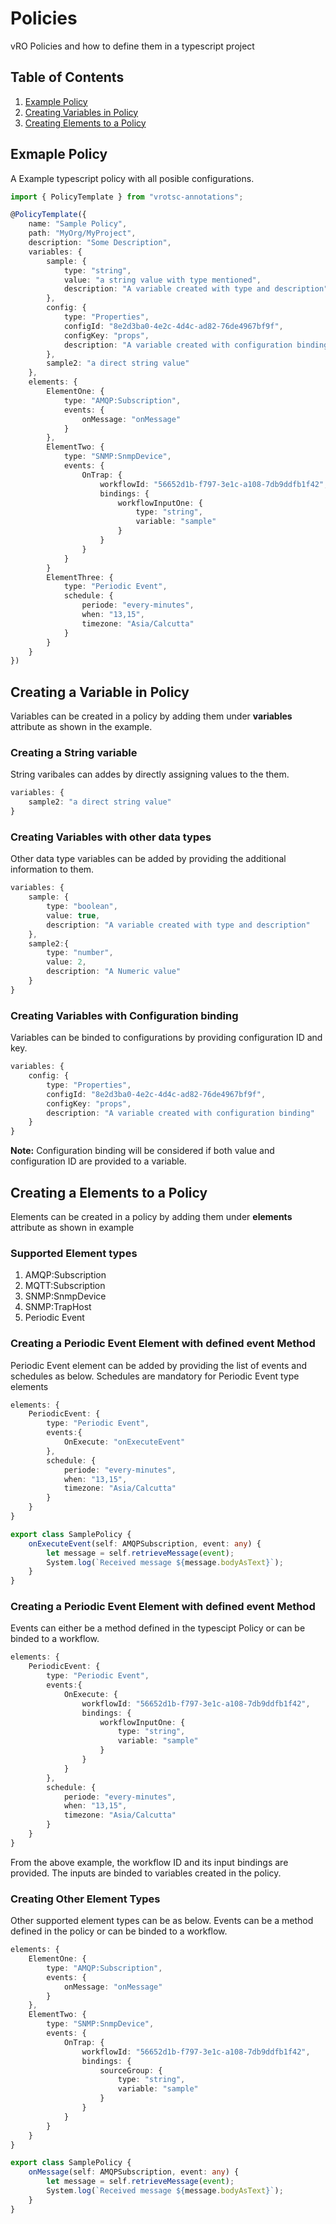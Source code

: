 # Policies
vRO Policies and how to define them in a typescript project

## Table of Contents
1. [Example Policy](#exmaple-policy)
2. [Creating Variables in Policy](#creating-a-variable-in-policy)
3. [Creating Elements to a Policy](#creating-a-elements-to-a-policy)

## Exmaple Policy
A Example typescript policy with all posible configurations.

~~~ts
import { PolicyTemplate } from "vrotsc-annotations";

@PolicyTemplate({
    name: "Sample Policy",
    path: "MyOrg/MyProject",
    description: "Some Description",
    variables: {
        sample: {
            type: "string",
            value: "a string value with type mentioned",
            description: "A variable created with type and description"
        },
        config: {
            type: "Properties",
            configId: "8e2d3ba0-4e2c-4d4c-ad82-76de4967bf9f",
            configKey: "props",
            description: "A variable created with configuration binding"
        },
        sample2: "a direct string value"
    },
    elements: {
        ElementOne: {
            type: "AMQP:Subscription",
            events: {
                onMessage: "onMessage"
            }
        },
        ElementTwo: {
            type: "SNMP:SnmpDevice",
            events: {
                OnTrap: {
                    workflowId: "56652d1b-f797-3e1c-a108-7db9ddfb1f42",
                    bindings: {
                        workflowInputOne: {
                            type: "string",
                            variable: "sample"
                        }
                    }
                }
            }
        }
        ElementThree: {
            type: "Periodic Event",
            schedule: {
                periode: "every-minutes",
                when: "13,15",
                timezone: "Asia/Calcutta"
            }
        }
    }
})
~~~

## Creating a Variable in Policy
Variables can be created in a policy by adding them under **variables** attribute as shown in the example.

### Creating a String variable
String varibales can addes by directly assigning values to the them.
~~~ts
variables: {
    sample2: "a direct string value"
}
~~~

### Creating Variables with other data types
Other data type variables can be added by providing the additional information to them.
~~~ts
variables: {
    sample: {
        type: "boolean",
        value: true,
        description: "A variable created with type and description"
    },
    sample2:{
        type: "number",
        value: 2,
        description: "A Numeric value"
    }
}
~~~

### Creating Variables with Configuration binding
Variables can be binded to configurations by providing configuration ID and key.

~~~ts
variables: {
    config: {
        type: "Properties",
        configId: "8e2d3ba0-4e2c-4d4c-ad82-76de4967bf9f",
        configKey: "props",
        description: "A variable created with configuration binding"
    }
}
~~~

**Note:** Configuration binding will be considered if both value and configuration ID are provided to a variable.

## Creating a Elements to a Policy
Elements can be created in a policy by adding them under **elements** attribute as shown in example

### Supported Element types
1. AMQP:Subscription
2. MQTT:Subscription
3. SNMP:SnmpDevice
4. SNMP:TrapHost
5. Periodic Event

### Creating a Periodic Event Element with defined event Method
Periodic Event element can be added by providing the list of events and schedules as below. Schedules are mandatory for Periodic Event type elements

~~~ts
elements: {
    PeriodicEvent: {
        type: "Periodic Event",
        events:{
            OnExecute: "onExecuteEvent"
        },
        schedule: {
            periode: "every-minutes",
            when: "13,15",
            timezone: "Asia/Calcutta"
        }
    }
}

export class SamplePolicy {
    onExecuteEvent(self: AMQPSubscription, event: any) {
        let message = self.retrieveMessage(event);
        System.log(`Received message ${message.bodyAsText}`);
    }
}
~~~

### Creating a Periodic Event Element with defined event Method
Events can either be a method defined in the typescipt Policy or can be binded to a workflow. 

~~~ts
elements: {
    PeriodicEvent: {
        type: "Periodic Event",
        events:{
            OnExecute: {
                workflowId: "56652d1b-f797-3e1c-a108-7db9ddfb1f42",
                bindings: {
                    workflowInputOne: {
                        type: "string",
                        variable: "sample"
                    }
                }
            }
        },
        schedule: {
            periode: "every-minutes",
            when: "13,15",
            timezone: "Asia/Calcutta"
        }
    }
}
~~~

From the above example, the workflow ID and its input bindings are provided. The inputs are binded to variables created in the policy.

### Creating Other Element Types
Other supported element types can be as below. Events can be a method defined in the policy or can be binded to a workflow.

~~~ts
elements: {
    ElementOne: {
        type: "AMQP:Subscription",
        events: {
            onMessage: "onMessage"
        }
    },
    ElementTwo: {
        type: "SNMP:SnmpDevice",
        events: {
            OnTrap: {
                workflowId: "56652d1b-f797-3e1c-a108-7db9ddfb1f42",
                bindings: {
                    sourceGroup: {
                        type: "string",
                        variable: "sample"
                    }
                }
            }
        }
    }
}

export class SamplePolicy {
    onMessage(self: AMQPSubscription, event: any) {
        let message = self.retrieveMessage(event);
        System.log(`Received message ${message.bodyAsText}`);
    }
}
~~~
